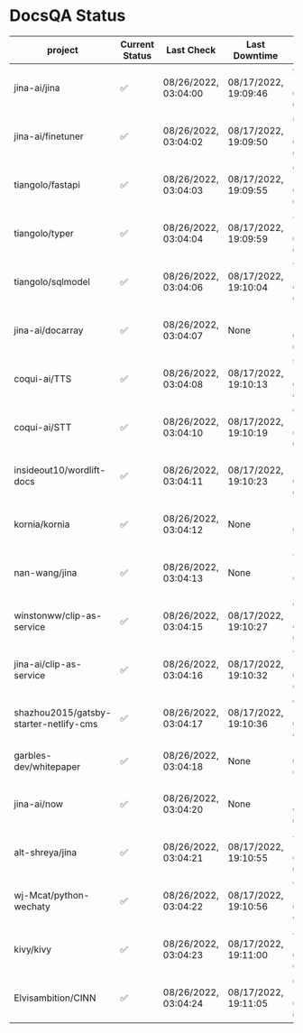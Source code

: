 # DocsQA Status

|               project                |Current Status|     Last Check     |   Last Downtime    |              % Uptime              |
|--------------------------------------|--------------|--------------------|--------------------|------------------------------------|
|jina-ai/jina                          |✅            |08/26/2022, 03:04:00|08/17/2022, 19:09:46|95.043 (since 08/15/2022, 07:09:42) |
|jina-ai/finetuner                     |✅            |08/26/2022, 03:04:02|08/17/2022, 19:09:50|68.211 (since 08/15/2022, 07:09:42) |
|tiangolo/fastapi                      |✅            |08/26/2022, 03:04:03|08/17/2022, 19:09:55|68.217 (since 08/15/2022, 07:09:42) |
|tiangolo/typer                        |✅            |08/26/2022, 03:04:04|08/17/2022, 19:09:59|89.315 (since 08/15/2022, 07:09:42) |
|tiangolo/sqlmodel                     |✅            |08/26/2022, 03:04:06|08/17/2022, 19:10:04|95.059 (since 08/15/2022, 07:09:42) |
|jina-ai/docarray                      |✅            |08/26/2022, 03:04:07|None                |100.000 (since 08/24/2022, 01:39:12)|
|coqui-ai/TTS                          |✅            |08/26/2022, 03:04:08|08/17/2022, 19:10:13|95.055 (since 08/15/2022, 07:09:42) |
|coqui-ai/STT                          |✅            |08/26/2022, 03:04:10|08/17/2022, 19:10:19|68.215 (since 08/15/2022, 07:09:42) |
|insideout10/wordlift-docs             |✅            |08/26/2022, 03:04:11|08/17/2022, 19:10:23|19.201 (since 08/15/2022, 07:09:42) |
|kornia/kornia                         |✅            |08/26/2022, 03:04:12|None                |23.449 (since 08/23/2022, 16:11:04) |
|nan-wang/jina                         |✅            |08/26/2022, 03:04:13|None                |99.949 (since 08/24/2022, 15:11:24) |
|winstonww/clip-as-service             |✅            |08/26/2022, 03:04:15|08/17/2022, 19:10:27|68.218 (since 08/15/2022, 07:09:42) |
|jina-ai/clip-as-service               |✅            |08/26/2022, 03:04:16|08/17/2022, 19:10:32|95.066 (since 08/15/2022, 07:09:42) |
|shazhou2015/gatsby-starter-netlify-cms|✅            |08/26/2022, 03:04:17|08/17/2022, 19:10:36|68.218 (since 08/15/2022, 07:09:42) |
|garbles-dev/whitepaper                |✅            |08/26/2022, 03:04:18|None                |5.072 (since 08/24/2022, 01:39:12)  |
|jina-ai/now                           |✅            |08/26/2022, 03:04:20|None                |100.000 (since 08/24/2022, 01:39:12)|
|alt-shreya/jina                       |✅            |08/26/2022, 03:04:21|08/17/2022, 19:10:55|88.503 (since 08/15/2022, 07:09:42) |
|wj-Mcat/python-wechaty                |✅            |08/26/2022, 03:04:22|08/17/2022, 19:10:56|93.569 (since 08/15/2022, 07:09:42) |
|kivy/kivy                             |✅            |08/26/2022, 03:04:23|08/17/2022, 19:11:00|88.503 (since 08/15/2022, 07:09:42) |
|Elvisambition/CINN                    |✅            |08/26/2022, 03:04:24|08/17/2022, 19:11:05|61.661 (since 08/15/2022, 07:09:42) |
